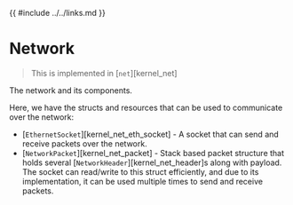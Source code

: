 {{ #include ../../links.md }}

# Network

> This is implemented in [`net`][kernel_net]

The network and its components.

Here, we have the structs and resources that can be used to communicate over the network:

- [`EthernetSocket`][kernel_net_eth_socket] - A socket that can send and receive packets over the network.
- [`NetworkPacket`][kernel_net_packet] - Stack based packet structure that holds several [`NetworkHeader`][kernel_net_header]s along with payload. The socket can read/write to this struct efficiently, and due to its implementation, it can be used multiple times to send and receive packets.
